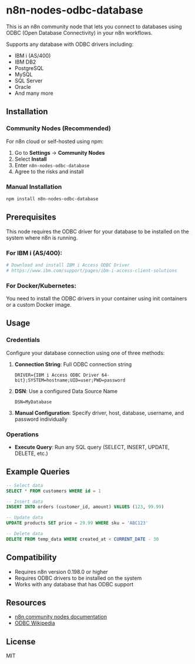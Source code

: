# n8n-nodes-odbc-database

This is an n8n community node that lets you connect to databases using ODBC (Open Database Connectivity) in your n8n workflows.

Supports any database with ODBC drivers including:
- IBM i (AS/400)
- IBM DB2
- PostgreSQL
- MySQL
- SQL Server
- Oracle
- And many more

## Installation

### Community Nodes (Recommended)

For n8n cloud or self-hosted using npm:

1. Go to **Settings** → **Community Nodes**
2. Select **Install**
3. Enter `n8n-nodes-odbc-database`
4. Agree to the risks and install

### Manual Installation

```bash
npm install n8n-nodes-odbc-database
```

## Prerequisites

This node requires the ODBC driver for your database to be installed on the system where n8n is running.

### For IBM i (AS/400):
```bash
# Download and install IBM i Access ODBC Driver
# https://www.ibm.com/support/pages/ibm-i-access-client-solutions
```

### For Docker/Kubernetes:
You need to install the ODBC drivers in your container using init containers or a custom Docker image.

## Usage

### Credentials

Configure your database connection using one of three methods:

1. **Connection String**: Full ODBC connection string
   ```
   DRIVER={IBM i Access ODBC Driver 64-bit};SYSTEM=hostname;UID=user;PWD=password
   ```

2. **DSN**: Use a configured Data Source Name
   ```
   DSN=MyDatabase
   ```

3. **Manual Configuration**: Specify driver, host, database, username, and password individually

### Operations

- **Execute Query**: Run any SQL query (SELECT, INSERT, UPDATE, DELETE, etc.)

## Example Queries

```sql
-- Select data
SELECT * FROM customers WHERE id = 1

-- Insert data
INSERT INTO orders (customer_id, amount) VALUES (123, 99.99)

-- Update data
UPDATE products SET price = 29.99 WHERE sku = 'ABC123'

-- Delete data
DELETE FROM temp_data WHERE created_at < CURRENT_DATE - 30
```

## Compatibility

- Requires n8n version 0.198.0 or higher
- Requires ODBC drivers to be installed on the system
- Works with any database that has ODBC support

## Resources

- [n8n community nodes documentation](https://docs.n8n.io/integrations/community-nodes/)
- [ODBC Wikipedia](https://en.wikipedia.org/wiki/Open_Database_Connectivity)

## License

MIT
